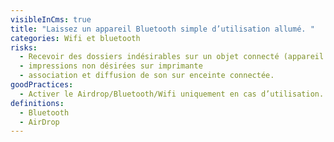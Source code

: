 ```yaml
---
visibleInCms: true
title: "Laissez un appareil Bluetooth simple d’utilisation allumé. "
categories: Wifi et bluetooth
risks:
  - Recevoir des dossiers indésirables sur un objet connecté (appareil Bluetooth)
  - impressions non désirées sur imprimante
  - association et diffusion de son sur enceinte connectée.
goodPractices:
  - Activer le Airdrop/Bluetooth/Wifi uniquement en cas d’utilisation.
definitions:
  - Bluetooth
  - AirDrop
---
```

